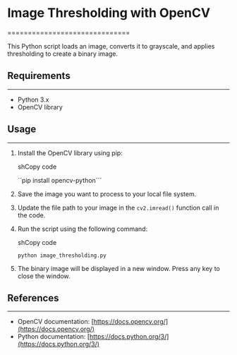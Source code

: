 # Image Thresholding with OpenCV
==============================

This Python script loads an image, converts it to grayscale, and applies thresholding to create a binary image.

## Requirements
------------

*   Python 3.x
*   OpenCV library

## Usage
-----

1.  Install the OpenCV library using pip:
    
    shCopy code
    
    ``pip install opencv-python```
    
2.  Save the image you want to process to your local file system.
    
3.  Update the file path to your image in the ```cv2.imread()``` function call in the code.
    
4.  Run the script using the following command:
    
    shCopy code
    
    ```python image_thresholding.py```
    
5.  The binary image will be displayed in a new window. Press any key to close the window.
    

## References
----------

*   OpenCV documentation: [https://docs.opencv.org/](https://docs.opencv.org/)
*   Python documentation: [https://docs.python.org/3/](https://docs.python.org/3/)